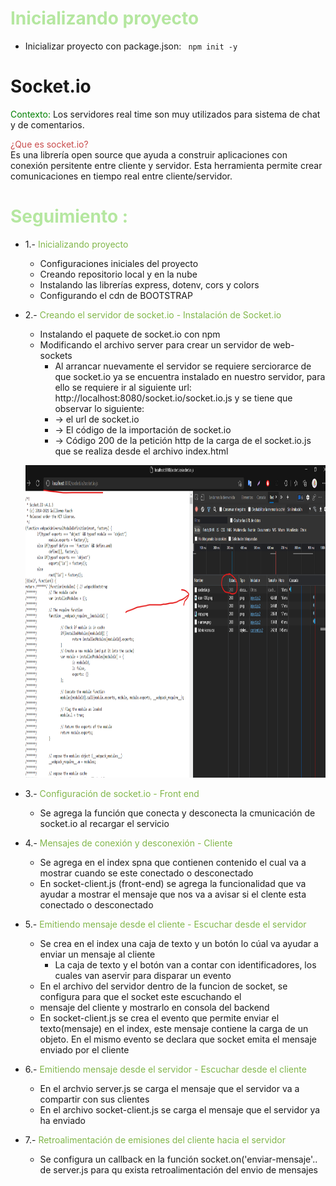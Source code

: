 # <span style="color: #b5e7a0">Inicializando proyecto</span>
- Inicializar proyecto con package.json: ``` npm init -y```


# Socket.io

 <span style="color:green">Contexto: </span>Los servidores real time son muy utilizados para sistema de chat y de comentarios.

<span style="color:#c94c4c">¿Que es socket.io?</span><br>
 Es una librería open source que ayuda a construir aplicaciones con conexión persitente entre cliente y servidor. Esta herramienta permite crear comunicaciones en tiempo real entre cliente/servidor.


#  <span style="color:#b5e7a0">Seguimiento :</span>

- 1.-  <span style="color:#82b74b">Inicializando proyecto</span>
    - Configuraciones iniciales del proyecto
    - Creando repositorio local y en la nube
    - Instalando las librerías express, dotenv, cors y colors
    - Configurando el cdn de BOOTSTRAP

- 2.-  <span style="color:#82b74b">Creando el servidor de socket.io - Instalación de Socket.io</span>
    - Instalando el paquete de socket.io con npm
    - Modificando el archivo server para crear un servidor de web-sockets
        - Al arrancar nuevamente el servidor se requiere serciorarce de que socket.io ya se encuentra instalado en nuestro servidor, para ello se requiere ir al siguiente url: http://localhost:8080/socket.io/socket.io.js y se tiene que observar lo siguiente:
        - -> el url de socket.io
        - -> El código de la importación de socket.io
        - -> Código 200 de la petición http de la carga de el socket.io.js que se realiza desde el archivo index.html
    <p align="center">
        <img src="public/img/servidor-socket.png" width="1000" height="500">
    </p>

- 3.-  <span style="color:#82b74b">Configuración de socket.io - Front end</span>
    - Se agrega la función que conecta y desconecta la cmunicación de socket.io al recargar el servicio

- 4.-  <span style="color:#82b74b">Mensajes de conexión y desconexión - Cliente</span>
    - Se agrega en el index spna que contienen contenido el cual va a mostrar cuando se este conectado o desconectado
    - En socket-client.js (front-end) se agrega la funcionalidad que va ayudar a mostrar el mensaje que nos va a avisar si el clente esta conectado o desconectado

- 5.-  <span style="color:#82b74b">Emitiendo mensaje desde el cliente - Escuchar desde el servidor</span>
    - Se crea en el index una caja de texto y un botón lo cúal va ayudar a enviar un mensaje al cliente
        - La caja de texto y el botón van a contar con identificadores, los cuales van aservir para disparar un evento
    - En el archivo del servidor dentro de la funcion de socket, se configura para que el socket este escuchando el
    - mensaje del cliente y mostrarlo en consola del backend
    - En socket-client.js se crea el evento que permite enviar el texto(mensaje) en el index, este mensaje contiene la carga de un objeto. En el mismo evento se declara que socket emita el mensaje enviado por el cliente

- 6.-  <span style="color:#82b74b">Emitiendo mensaje desde el servidor - Escuchar desde el cliente</span>
    - En el archvio server.js se carga el mensaje que el servidor va a compartir con sus clientes
    - En el archivo socket-client.js se carga el mensaje que el servidor ya ha enviado

- 7.-  <span style="color:#82b74b">Retroalimentación de emisiones del cliente hacia el servidor</span>
    - Se configura un callback en la función socket.on('enviar-mensaje'.. de server.js para qu exista retroalimentación del envio de mensajes




<span style="color:#c94c4c"></span>
